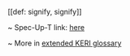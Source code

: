 [[def: signify, signify]]

~ Spec-Up-T link: <a href='https://weboftrust.github.io/WOT-terms/docs/glossary/signify'>here</a>

~ More in <a href="https://weboftrust.github.io/WOT-terms/docs/glossary/signify">extended KERI glossary</a>
